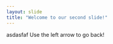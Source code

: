 ```yaml
---
layout: slide
title: "Welcome to our second slide!"
---
```

asdasfaf
Use the left arrow to go back!
